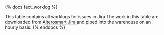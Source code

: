 {% docs fact_worklog %}

This table contains all worklogs for issues in Jira
The work in this table are downloaded 
from [Alterosmart Jira ](https://alterosmart.atlassian.net/jira/projects) 
and piped into the warehouse on an hourly basis. 
{% enddocs %}